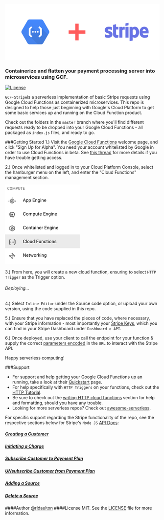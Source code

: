 ![logo](Screenshots/GCF-Stripe.png)

### Containerize and flatten your payment processing server into microservices using GCF.

[![License](https://img.shields.io/cocoapods/l/Neon.svg)](http://doge.mit-license.org)

`GCF-Stripe`is a serverless implementation of basic Stripe requests using Google Cloud Functions as containerized microservices. This repo is designed to help those just beginning with Google's Cloud Platform to get some basic services up and running on the Cloud Function product.

Check out the folders in the `master` branch where you'll find different requests ready to be dropped into your Google Cloud Functions - all packaged as `index.js` files, and ready to go.

###Getting Started
1.) Visit the [Google Cloud Functions](https://cloud.google.com/functions/) welcome page, and click "Sign Up for Alpha". You need your account whitelisted by Google in order to use Cloud Functions in beta. See [this thread](https://github.com/apex/apex/issues/232) for more details if you have trouble getting access.

2.) Once whitelisted and logged in to your Cloud Platform Console, select the hamburger menu on the left, and enter the "Cloud Functions" management section.

![gcf-menu](Screenshots/gcf-menu.png)

3.) From here, you will create a new cloud function, ensuring to select `HTTP Trigger` as the Trigger option.

<h6>Deploying...</h6>

4.) Select `Inline Editor` under the Source code option, or upload your own version, using the code supplied in this repo.

5.) Ensure that you have replaced the pieces of code, where necessary, with your Stripe information - most importantly your [Stripe Keys](https://github.com/rldaulton/GCF-Stripe/blob/36f0bef34cfd0d37676208cdec7119c3bdca244a/Charge%20Customer/index.js#L4), which you can find in your Stripe Dashboard under `Dashboard > API`.

6.) Once deployed, use your client to call the endpoint for your function & supply the correct [parameters encoded](https://github.com/rldaulton/GCF-Stripe/blob/96fc38fc0220aee9a0ecaee718a8b0edf1db18d8/Charge%20Customer/index.js#L12) in the `URL` to interact with the Stripe API.

Happy serverless computing!


###Support
- For support and help getting your Google Cloud Functions up an running, take a look at their [Quickstart](https://cloud.google.com/functions/docs/quickstart) page.
- For help specifically with `HTTP Triggers` on your functions, check out the [HTTP Tutorial](https://cloud.google.com/functions/docs/tutorials/http).
- Be sure to check out the [writing HTTP cloud functions](https://cloud.google.com/functions/docs/writing/http) section for help and formatting, should you have any trouble.
- Looking for more serverless repos? Check out [awesome-serverless](https://github.com/anaibol/awesome-serverless).

For specific support regarding the Stripe functionality of the repo, see the respective sections below for Stripe's `Node JS` [API Docs](https://stripe.com/docs/api):

[<h5>Creating a Customer</h5>](https://stripe.com/docs/api/node#create_customer)

[<h5>Initiating a Charge</h5>](https://stripe.com/docs/api/node#create_charge)

[<h5>Subscribe Customer to Payment Plan</h5>](https://stripe.com/docs/api/node#create_subscription)

[<h5>UNsubscribe Customer from Payment Plan</h5>](https://stripe.com/docs/api/node#cancel_subscription)

[<h5>Adding a Source</h5>](https://stripe.com/docs/api/node#create_source)

[<h5>Delete a Source</h5>](https://stripe.com/docs/api/node#delete_card)


####Author
[@rldaulton](https://ryandaulton.com)
####License
MIT. See the [LICENSE](https://github.com/rldaulton/GCF-Stripe/blob/master/LICENSE) file for more information.

